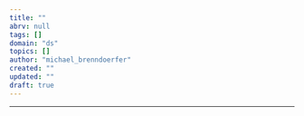 ```yaml
---
title: ""
abrv: null
tags: []
domain: "ds"
topics: []
author: "michael_brenndoerfer"
created: ""
updated: ""
draft: true
---
```


---
